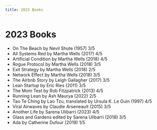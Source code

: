 ```yaml
---
title: 2023 Books
---
```


# 2023 Books

- On The Beach by Nevil Shute (1957) 3/5
- All Systems Red by Martha Wells (2017) 4/5
- Artificial Condition by Martha Wells (2018) 4/5
- Rogue Protocol by Martha Wells (2018) 3/5
- Exit Strategy by Martha Wells (2018) 2/5
- Network Effect by Martha Wells (2018) 3/5
- The Airbnb Story by Leigh Gallagher (2017) 3/5
- Lean Startup by Eric Ries (2011) 3/5
- The Mom Test by Rob Fitzpatrick (2013) 4/5
- Running Lean by Ash Maurya (2022) 2/5
- Tao Te Ching by Lao Tzu, translated by Ursula K. Le Guin (1997) 4/5
- Viral Airwaves by Claudie Arseneault (2015) 3/5
- Another Life by Sarena Ulibarri (2023) 4/5
- Glass and Gardens edited by Sarena Ulibarri (2018) 3/5
- Ada by Catherine Dufour (2019) 1/5
